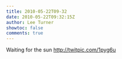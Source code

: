 ```yaml
---
title: 2010-05-22T09-32
date: 2010-05-22T09:32:15Z
author: Lee Turner
showtoc: false
comments: true
---
```


Waiting for the sun  http://twitpic.com/1pyg6u

